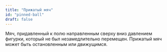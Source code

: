 ```yaml
---
title: "Прижатый мяч"
id: "pinned-ball"
draft: false
---
```


Мяч, придавленный к полю направленным сверху вниз давлением фигурки, 
который не был незамедлительно перемещен. 
Прижатый мяч может быть остановленным или движущимся.